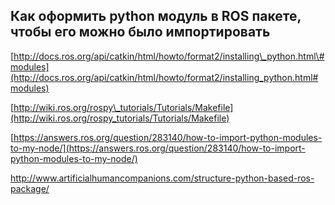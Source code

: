 ## Как оформить python модуль в ROS пакете, чтобы его можно было импортировать

[http://docs.ros.org/api/catkin/html/howto/format2/installing\_python.html\#modules](http://docs.ros.org/api/catkin/html/howto/format2/installing_python.html#modules)

[http://wiki.ros.org/rospy\_tutorials/Tutorials/Makefile](http://wiki.ros.org/rospy_tutorials/Tutorials/Makefile)

[https://answers.ros.org/question/283140/how-to-import-python-modules-to-my-node/](https://answers.ros.org/question/283140/how-to-import-python-modules-to-my-node/)

http://www.artificialhumancompanions.com/structure-python-based-ros-package/

